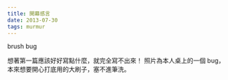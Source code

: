 ```yaml
---
title: 開幕感言
date: 2013-07-30
tags: murmur
---
```

brush bug

想著第一篇應該好好寫點什麼，就完全寫不出來！
照片為本人桌上的一個 bug，本來想要開心打底用的大刷子，塞不進筆洗。
